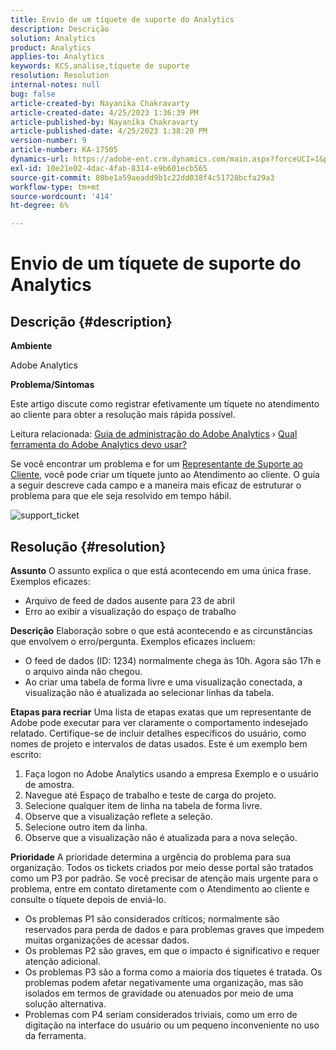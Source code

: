 ```yaml
---
title: Envio de um tíquete de suporte do Analytics
description: Descrição
solution: Analytics
product: Analytics
applies-to: Analytics
keywords: KCS,análise,tíquete de suporte
resolution: Resolution
internal-notes: null
bug: false
article-created-by: Nayanika Chakravarty
article-created-date: 4/25/2023 1:36:39 PM
article-published-by: Nayanika Chakravarty
article-published-date: 4/25/2023 1:38:20 PM
version-number: 9
article-number: KA-17505
dynamics-url: https://adobe-ent.crm.dynamics.com/main.aspx?forceUCI=1&pagetype=entityrecord&etn=knowledgearticle&id=f8213a2e-6ee3-ed11-a7c7-6045bd006793
exl-id: 10e21e02-4dac-4fab-8314-e9b601ecb565
source-git-commit: 80be1a59aeadd9b1c22dd038f4c51728bcfa29a3
workflow-type: tm+mt
source-wordcount: '414'
ht-degree: 6%

---
```


# Envio de um tíquete de suporte do Analytics

## Descrição {#description}


<b>Ambiente</b>

Adobe Analytics

<b>Problema/Sintomas</b>

Este artigo discute como registrar efetivamente um tíquete no atendimento ao cliente para obter a resolução mais rápida possível.

Leitura relacionada: [Guia de administração do Adobe Analytics](https://experienceleague.adobe.com/docs/analytics/admin/home.html?lang=pt-BR) › [Qual ferramenta do Adobe Analytics devo usar?](https://experienceleague.adobe.com/docs/analytics/analyze/admin-overview/which-analytics-tool.html?lang=pt-BR)

Se você encontrar um problema e for um [Representante de Suporte ao Cliente](https://helpx.adobe.com/br/experience-cloud/supported-users.html), você pode criar um tíquete junto ao Atendimento ao cliente. O guia a seguir descreve cada campo e a maneira mais eficaz de estruturar o problema para que ele seja resolvido em tempo hábil.

![support_ticket](https://helpx.adobe.com/content/dam/help/en/analytics/kb/submitting-an-analytics-support-ticket/jcr:content/main-pars/image/support_ticket.png "support_ticket")


## Resolução {#resolution}

<b>Assunto</b>
O assunto explica o que está acontecendo em uma única frase. Exemplos eficazes:

- Arquivo de feed de dados ausente para 23 de abril
- Erro ao exibir a visualização do espaço de trabalho

<b>Descrição</b>
Elaboração sobre o que está acontecendo e as circunstâncias que envolvem o erro/pergunta. Exemplos eficazes incluem:

- O feed de dados (ID: 1234) normalmente chega às 10h. Agora são 17h e o arquivo ainda não chegou.
- Ao criar uma tabela de forma livre e uma visualização conectada, a visualização não é atualizada ao selecionar linhas da tabela.

<b>Etapas para recriar</b>
Uma lista de etapas exatas que um representante de Adobe pode executar para ver claramente o comportamento indesejado relatado. Certifique-se de incluir detalhes específicos do usuário, como nomes de projeto e intervalos de datas usados. Este é um exemplo bem escrito:

1. Faça logon no Adobe Analytics usando a empresa Exemplo e o usuário de amostra.
2. Navegue até Espaço de trabalho e teste de carga do projeto.
3. Selecione qualquer item de linha na tabela de forma livre.
4. Observe que a visualização reflete a seleção.
5. Selecione outro item da linha.
6. Observe que a visualização não é atualizada para a nova seleção.

<b>Prioridade</b>
A prioridade determina a urgência do problema para sua organização. Todos os tickets criados por meio desse portal são tratados como um P3 por padrão. Se você precisar de atenção mais urgente para o problema, entre em contato diretamente com o Atendimento ao cliente e consulte o tíquete depois de enviá-lo.

- Os problemas P1 são considerados críticos; normalmente são reservados para perda de dados e para problemas graves que impedem muitas organizações de acessar dados.
- Os problemas P2 são graves, em que o impacto é significativo e requer atenção adicional.
- Os problemas P3 são a forma como a maioria dos tíquetes é tratada. Os problemas podem afetar negativamente uma organização, mas são isolados em termos de gravidade ou atenuados por meio de uma solução alternativa.
- Problemas com P4 seriam considerados triviais, como um erro de digitação na interface do usuário ou um pequeno inconveniente no uso da ferramenta.
